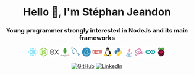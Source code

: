 <!-- Header -->
<h1 align="center">Hello 👋, I'm Stéphan Jeandon</a></h1>
<h3 align="center">Young programmer strongly interested in NodeJs and its main frameworks</h3>

<!-- Skills -->
<p align="center">
    <a href="https://reactjs.org/"><img src="https://raw.githubusercontent.com/devicons/devicon/master/icons/react/react-original.svg" alt="ReactJs" width="25" height="25"/></a>
    <a href="https://nodejs.org/en/"><img src="https://raw.githubusercontent.com/devicons/devicon/master/icons/nodejs/nodejs-original.svg" alt="NodeJs" width="25" height="25"/></a>
    <a href="https://expressjs.com/"><img src="https://raw.githubusercontent.com/devicons/devicon/master/icons/express/express-original.svg" alt="ExpressJs" width="25" height="25"/></a>
    <a href="https://www.mongodb.com/"><img src="https://raw.githubusercontent.com/devicons/devicon/master/icons/mongodb/mongodb-original-wordmark.svg" alt="MongoDB" width="25" height="25"/></a>
    <a href="https://www.mysql.com/"><img src="https://raw.githubusercontent.com/devicons/devicon/master/icons/mysql/mysql-plain.svg" alt="MySQL" width="25" height="25"/></a>
    <a href="https://yarnpkg.com/"><img src="https://raw.githubusercontent.com/devicons/devicon/master/icons/yarn/yarn-original.svg" alt="MongoDB" width="25" height="25"/></a>
    <a href="https://npmjs.com/"><img src="https://raw.githubusercontent.com/devicons/devicon/master/icons/npm/npm-original-wordmark.svg" alt="npm" width="25" height="25"/></a>
    <a href="https://www.linux.org/"><img src="https://raw.githubusercontent.com/devicons/devicon/master/icons/linux/linux-original.svg" alt="Linux" width="25" height="25"/></a>
    <a href="https://www.python.org/"><img src="https://raw.githubusercontent.com/devicons/devicon/master/icons/python/python-original.svg" alt="Python" width="25" height="25"/></a>
    <a href="https://www.java.com/es/download/"><img src="https://raw.githubusercontent.com/devicons/devicon/master/icons/java/java-original.svg" alt="Java" width="25" height="25"/></a>
    <a href="https://sass-lang.com/"><img src="https://raw.githubusercontent.com/devicons/devicon/master/icons/sass/sass-original.svg" alt="SaSS" width="25" height="25"/></a>
    <a href="https://www.arduino.cc/"><img src="https://raw.githubusercontent.com/devicons/devicon/master/icons/arduino/arduino-original.svg" alt="Arduino" width="25" height="25"/></a>
    <a href="https://www.raspberrypi.com/"><img src="https://raw.githubusercontent.com/devicons/devicon/master/icons/raspberrypi/raspberrypi-original.svg" alt="Raspberry" width="25" height="25"/></a>
</p>

<!-- Badges -->
<p align="center">
 <a href="https://github.com/StephanJ98"><img src="https://img.shields.io/github/followers/StephanJ98.svg?label=GitHub&style=social" alt="GitHub"></a>
 <a href="https://www.linkedin.com/in/diegostephanjeandonrodriguez/"><img src="https://img.shields.io/badge/LinkedIn--_.svg?style=social&logo=linkedin" alt="LinkedIn"></a>
</p>
